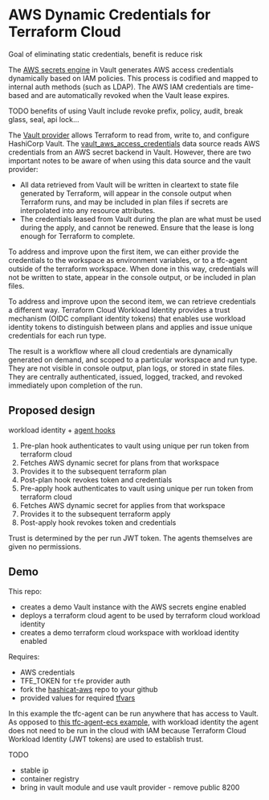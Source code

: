 # AWS Dynamic Credentials for Terraform Cloud

Goal of eliminating static credentials, benefit is reduce risk

The [AWS secrets engine](https://developer.hashicorp.com/vault/docs/secrets/aws) in Vault generates AWS access credentials dynamically based on IAM policies. This process is codified and mapped to internal auth methods (such as LDAP). The AWS IAM credentials are time-based and are automatically revoked when the Vault lease expires. 

TODO benefits of using Vault include revoke prefix, policy, audit, break glass, seal, api lock…

The [Vault provider](https://registry.terraform.io/providers/hashicorp/vault/latest/docs) allows Terraform to read from, write to, and configure HashiCorp Vault. The [vault_aws_access_credentials](https://registry.terraform.io/providers/hashicorp/vault/latest/docs/data-sources/aws_access_credentials) data source reads AWS credentials from an AWS secret backend in Vault. However, there are two important notes to be aware of when using this data source and the vault provider:

* All data retrieved from Vault will be written in cleartext to state file generated by Terraform, will appear in the console output when Terraform runs, and may be included in plan files if secrets are interpolated into any resource attributes. 
* The credentials leased from Vault during the plan are what must be used during the apply, and cannot be renewed. Ensure that the lease is long enough for Terraform to complete. 

To address and improve upon the first item, we can either provide the credentials to the workspace as environment variables, or to a tfc-agent outside of the terraform workspace. When done in this way, credentials will not be written to state, appear in the console output, or be included in plan files. 

To address and improve upon the second item, we can retrieve credentials a different way. Terraform Cloud Workload Identity provides a trust mechanism (OIDC compliant identity tokens) that enables  use workload identity tokens to distinguish between plans and applies and issue unique credentials for each run type. 

The result is a workflow where all cloud credentials are dynamically generated on demand, and scoped to a particular workspace and run type. They are not visible in console output, plan logs, or stored in state files. They are centrally authenticated, issued, logged, tracked, and revoked immediately upon completion of the run. 

## Proposed design 
workload identity + [agent hooks](https://developer.hashicorp.com/terraform/cloud-docs/agents/hooks)
1. Pre-plan hook authenticates to vault using unique per run token from terraform cloud
2. Fetches AWS dynamic secret for plans from that workspace
3. Provides it to the subsequent terraform plan
4. Post-plan hook revokes token and credentials
5. Pre-apply hook authenticates to vault using unique per run token from terraform cloud
6. Fetches AWS dynamic secret for applies from that workspace
7. Provides it to the subsequent terraform apply
8. Post-apply hook revokes token and credentials

Trust is determined by the per run JWT token. The agents themselves are given no permissions. 

## Demo

This repo:
* creates a demo Vault instance with the AWS secrets engine enabled
* deploys a terraform cloud agent to be used by terraform cloud workload identity
* creates a demo terraform cloud workspace with workload identity enabled

Requires:
* AWS credentials
* TFE_TOKEN for `tfe` provider auth
* fork the [hashicat-aws](https://github.com/hashicorp/hashicat-aws) repo to your github
* provided values for required [tfvars](./variables.tf)

In this example the tfc-agent can be run anywhere that has access to Vault. As opposed to [this tfc-agent-ecs example](https://github.com/assareh/tfc-agent/tree/master/tfc-agent-ecs), with workload identity the agent does not need to be run in the cloud with IAM because Terraform Cloud Workload Identity (JWT tokens) are used to establish trust. 

TODO
* stable ip
* container registry
* bring in vault module and use vault provider - remove public 8200 
